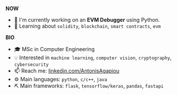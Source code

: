 

**NOW**
- 🔭 I'm currently working on an **EVM Debugger** using Python.
- 🌱 Learning about `solidity`, `blockchain`, `smart contracts`, `evm`

**BIO**
- 🎓 MSc in Computer Engineering
- 💡 Interested in `machine learning`, `computer vision`, `cryptography`, `cybersecurity`
- 📫 Reach me: [linkedin.com/AntonisAgapiou](https://www.linkedin.com/in/antonis-agapiou-7a6b9b145/)
- ⚙️ Main languages: `python`, `c/c++`, `java`
- ⛏️ Main frameworks: `flask`, `tensorflow/keras`, `pandas`, `fastapi`
